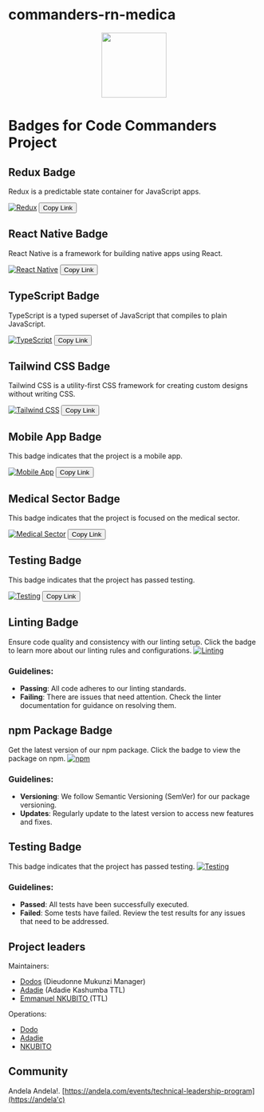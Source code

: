 # commanders-rn-medica


<p align="center">
    <img src="https://i.ebayimg.com/thumbs/images/g/1jUAAOSwSd5icJP3/s-l1600.jpg"
        height="130">
</p>

# Badges for Code Commanders Project

## Redux Badge
Redux is a predictable state container for JavaScript apps.

[![Redux](https://img.shields.io/badge/Redux-Toolkit-blue)](https://img.shields.io/badge/Redux-Toolkit-blue)
<button onclick="copyToClipboard('https://img.shields.io/badge/Redux-Toolkit-blue')">Copy Link</button>

## React Native Badge
React Native is a framework for building native apps using React.

[![React Native](https://img.shields.io/badge/React_Native-0.65-green)](https://img.shields.io/badge/React_Native-0.65-green)
<button onclick="copyToClipboard('https://img.shields.io/badge/React_Native-0.65-green')">Copy Link</button>

## TypeScript Badge
TypeScript is a typed superset of JavaScript that compiles to plain JavaScript.

[![TypeScript](https://img.shields.io/badge/TypeScript-4.5.4-blue)](https://img.shields.io/badge/TypeScript-4.5.4-blue)
<button onclick="copyToClipboard('https://img.shields.io/badge/TypeScript-4.5.4-blue')">Copy Link</button>

## Tailwind CSS Badge
Tailwind CSS is a utility-first CSS framework for creating custom designs without writing CSS.

[![Tailwind CSS](https://img.shields.io/badge/Tailwind_CSS-v3.0.0-blueviolet)](https://img.shields.io/badge/Tailwind_CSS-v3.0.0-blueviolet)
<button onclick="copyToClipboard('https://img.shields.io/badge/Tailwind_CSS-v3.0.0-blueviolet')">Copy Link</button>

## Mobile App Badge
This badge indicates that the project is a mobile app.

[![Mobile App](https://img.shields.io/badge/Mobile_App-React_Native-brightgreen)](https://img.shields.io/badge/Mobile_App-React_Native-brightgreen)
<button onclick="copyToClipboard('https://img.shields.io/badge/Mobile_App-React_Native-brightgreen')">Copy Link</button>

## Medical Sector Badge
This badge indicates that the project is focused on the medical sector.

[![Medical Sector](https://img.shields.io/badge/Medical_Sector-Healthcare-red)](https://img.shields.io/badge/Medical_Sector-Healthcare-red)
<button onclick="copyToClipboard('https://img.shields.io/badge/Medical_Sector-Healthcare-red')">Copy Link</button>

## Testing Badge
This badge indicates that the project has passed testing.

[![Testing](https://img.shields.io/badge/Testing-Passed-success)](https://img.shields.io/badge/Testing-Passed-success)
<button onclick="copyToClipboard('https://img.shields.io/badge/Testing-Passed-success')">Copy Link</button>


## Linting Badge

Ensure code quality and consistency with our linting setup. Click the badge to learn more about our linting rules and configurations.
[![Linting](https://img.shields.io/badge/Linting-Passing-brightgreen)](link-to-your-linter)

### Guidelines:
- **Passing**: All code adheres to our linting standards.
- **Failing**: There are issues that need attention. Check the linter documentation for guidance on resolving them.

## npm Package Badge

Get the latest version of our npm package. Click the badge to view the package on npm.
[![npm](https://img.shields.io/npm/v/your-package-name)](link-to-your-npm-package)

### Guidelines:
- **Versioning**: We follow Semantic Versioning (SemVer) for our package versioning.
- **Updates**: Regularly update to the latest version to access new features and fixes.

## Testing Badge

This badge indicates that the project has passed testing.
[![Testing](https://img.shields.io/badge/Testing-Passed-success)](https://img.shields.io/badge/Testing-Passed-success)

### Guidelines:
- **Passed**: All tests have been successfully executed.
- **Failed**: Some tests have failed. Review the test results for any issues that need to be addressed.



## Project leaders

Maintainers:

- [Dodos](https://github.com/mukunzidd) (Dieudonne Mukunzi Manager)
- [Adadie](https://github.com/Adadie/Adadie) (Adadie Kashumba TTL)
- [Emmanuel NKUBITO ](https://github.com/Nkbtemmy)(TTL)

Operations:

- [Dodo](https://github.com/mukunzidd)
- [Adadie](https://github.com/Adadie/Adadie)
- [NKUBITO ](https://github.com/Nkbtemmy/)

## Community

Andela  Andela!. [https://andela.com/events/technical-leadership-program](https://andela'c)

